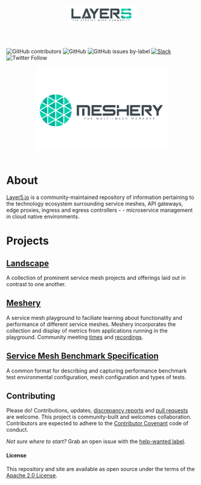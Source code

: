 <p style="text-align:center;padding:10%" >
  <img align="center" src="https://raw.githubusercontent.com/layer5io/layer5/master/assets/images/layer5/layer5-tag-community-white-bg.png" width="45%" />


![GitHub contributors](https://img.shields.io/github/contributors/layer5io/layer5.svg)
![GitHub](https://img.shields.io/github/license/layer5io/layer5.svg) 
![GitHub issues by-label](https://img.shields.io/github/issues/layer5io/layer5/help%20wanted.svg?color=%23DDDD00)
[![Slack](http://slack.layer5.io/badge.svg)](http://slack.layer5.io)
![Twitter Follow](https://img.shields.io/twitter/follow/layer5.svg?label=Follow&style=social)
</p>

<p style="text-align:center;padding-bottom:20px;">
  <a href="https://layer5.io/meshery">
    <img   src="https://raw.githubusercontent.com/layer5io/layer5/master/assets/images/meshery/meshery-logo-tag-light-text-side.png"  width="70%" />
  </a>
</p>


# About
[Layer5.io](https://layer5.io) is a community-maintained repository of information pertaining to the technology ecosystem surrounding service meshes, API gateways, edge proxies, ingress and egress controllers - - microservice management in cloud native environments. 

# Projects

## [Landscape](https://layer5.io/landscape)
A collection of prominent service mesh projects and offerings laid out in contrast to one another.

## [Meshery](https://layer5.io/meshery)
A service mesh playground to faciliate learning about functionality and performance of different service meshes. Meshery incorporates the collection and display of metrics from applications running in the playground. Community meeting [times](https://layer5.io/meshery/#contributing) and [recordings](https://www.youtube.com/channel/UCFL1af7_wdnhHXL1InzaMvA).

## [Service Mesh Benchmark Specification](https://layer5.io/meshery/#benchmark-spec)
A common format for describing and capturing performance benchmark test environmental configuration, mesh configuration and types of tests.

## <a name="contributing">Contributing</a>
Please do! Contributions, updates, [discrepancy reports](/../../issues) and [pull requests](/../../pulls) are welcome. This project is community-built and welcomes collaboration. Contributors are expected to adhere to the [Contributor Covenant](http://contributor-covenant.org) code of conduct.

*Not sure where to start?* Grab an open issue with the [help-wanted label](https://github.com/issues?utf8=✓&q=is%3Aopen+is%3Aissue+archived%3Afalse+org%3Alayer5io+label%3A%22help+wanted%22+).

#### License

This repository and site are available as open source under the terms of the [Apache 2.0 License](https://opensource.org/licenses/Apache-2.0).
